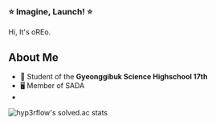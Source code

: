 
### ⭐️ Imagine, Launch! ⭐️
Hi, It's oREo.


## About Me
 - 🏫 Student of the **Gyeonggibuk Science Highschool 17th**
 - 🖥 Member of SADA
 - 

![hyp3rflow's solved.ac stats](https://github-readme-solvedac.hyp3rflow.vercel.app/api/?handle=cyhs9120)

  
